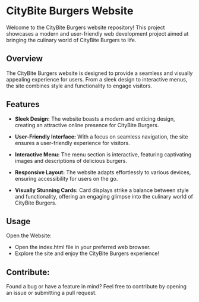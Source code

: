 # CityBite Burgers Website

Welcome to the CityBite Burgers website repository! This project showcases a modern and user-friendly web development project aimed at bringing the culinary world of CityBite Burgers to life.

## Overview

The CityBite Burgers website is designed to provide a seamless and visually appealing experience for users. From a sleek design to interactive menus, the site combines style and functionality to engage visitors.

## Features

- **Sleek Design:** The website boasts a modern and enticing design, creating an attractive online presence for CityBite Burgers.

- **User-Friendly Interface:** With a focus on seamless navigation, the site ensures a user-friendly experience for visitors.

- **Interactive Menu:** The menu section is interactive, featuring captivating images and descriptions of delicious burgers.

- **Responsive Layout:** The website adapts effortlessly to various devices, ensuring accessibility for users on the go.

- **Visually Stunning Cards:** Card displays strike a balance between style and functionality, offering an engaging glimpse into the culinary world of CityBite Burgers.

## Usage

Open the Website:

  - Open the index.html file in your preferred web browser.   
  - Explore the site and enjoy the CityBite Burgers experience!


## Contribute:

Found a bug or have a feature in mind? Feel free to contribute by opening an issue or submitting a pull request.
